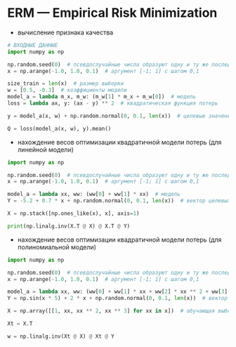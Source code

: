 # ERM — Empirical Risk Minimization

- вычисление признака качества

```python
# ВХОДНЫЕ ДАННЫЕ
import numpy as np

np.random.seed(0)  # псевдослучайные числа образуют одну и ту же последовательность (при каждом запуске)
x = np.arange(-1.0, 1.0, 0.1)  # аргумент [-1; 1] с шагом 0,1

size_train = len(x)  # размер выборки
w = [0.5, -0.3]  # коэффициенты модели
model_a = lambda m_x, m_w: (m_w[1] * m_x + m_w[0])  # модель
loss = lambda ax, y: (ax - y) ** 2  # квадратическая функция потерь

y = model_a(x, w) + np.random.normal(0, 0.1, len(x))  # целевые значения

Q = loss(model_a(x, w), y).mean()
```

- нахождение весов оптимизации квадратичной модели потерь (для линейной модели)

```python
import numpy as np

np.random.seed(0)  # псевдослучайные числа образуют одну и ту же последовательность (при каждом запуске)
x = np.arange(-1.0, 1.0, 0.1)  # аргумент [-1; 1] с шагом 0,1

model_a = lambda xx, ww: (ww[0] + ww[1] * xx)  # модель
Y = -5.2 + 0.7 * x + np.random.normal(0, 0.1, len(x))  # вектор целевых значений

X = np.stack([np.ones_like(x), x], axis=1)

print(np.linalg.inv(X.T @ X) @ X.T @ Y)

```

- нахождение весов оптимизации квадратичной модели потерь (для полиномиальной модели)

```python
import numpy as np

np.random.seed(0)  # псевдослучайные числа образуют одну и ту же последовательность (при каждом запуске)
x = np.arange(-1.0, 1.0, 0.1)  # аргумент [-1; 1] с шагом 0,1

model_a = lambda xx, ww: (ww[0] + ww[1] * xx + ww[2] * xx ** 2 + ww[3] * xx ** 3)  # модель
Y = np.sin(x * 5) + 2 * x + np.random.normal(0, 0.1, len(x))  # вектор целевых значений

X = np.array([[1, xx, xx ** 2, xx ** 3] for xx in x])  # обучающая выборка для поиска коэффициентов w модели a

Xt = X.T

w = np.linalg.inv(Xt @ X) @ Xt @ Y
```
